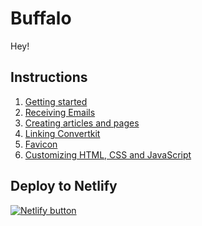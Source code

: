 # Buffalo

Hey!

## Instructions

1. [Getting started](hhttps://vimeo.com/user18448152/review/413417544/a942cd44e8)
2. [Receiving Emails](https://vimeo.com/user18448152/review/413425379/9faf83a082)
3. [Creating articles and pages](https://vimeo.com/user18448152/review/413425689/0a36e652bb)
4. [Linking Convertkit](https://vimeo.com/413424903/c9c858c037)
5. [Favicon](https://vimeo.com/user18448152/review/413405359/2764176078)
6. [Customizing HTML, CSS and JavaScript](https://vimeo.com/413414766/b59c795be1)

## Deploy to Netlify

<a href="https://app.netlify.com/start/deploy?repository=https://github.com/zellwk/buffalo
">
  <img src="https://www.netlify.com/img/deploy/button.svg" alt="Netlify button" >
</a>
